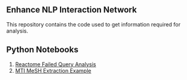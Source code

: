 Enhance NLP Interaction Network
---

This repository contains the code used to get information required for analysis.

## Python Notebooks
1. [Reactome Failed Query Analysis](Reactome_Failed_Query_Analysis.ipynb)
2. [MTI MeSH Extraction Example](MTI_MeSH_Extraction_Example.ipynb)